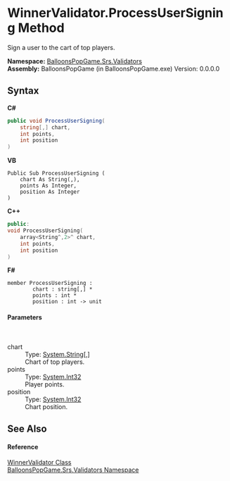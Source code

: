 # WinnerValidator.ProcessUserSigning Method 
 

Sign a user to the cart of top players.

**Namespace:**&nbsp;<a href="2a9eaa8d-3a73-6bb4-542e-2688cc327a35">BalloonsPopGame.Srs.Validators</a><br />**Assembly:**&nbsp;BalloonsPopGame (in BalloonsPopGame.exe) Version: 0.0.0.0

## Syntax

**C#**<br />
``` C#
public void ProcessUserSigning(
	string[,] chart,
	int points,
	int position
)
```

**VB**<br />
``` VB
Public Sub ProcessUserSigning ( 
	chart As String(,),
	points As Integer,
	position As Integer
)
```

**C++**<br />
``` C++
public:
void ProcessUserSigning(
	array<String^,2>^ chart, 
	int points, 
	int position
)
```

**F#**<br />
``` F#
member ProcessUserSigning : 
        chart : string[,] * 
        points : int * 
        position : int -> unit 

```


#### Parameters
&nbsp;<dl><dt>chart</dt><dd>Type: <a href="http://msdn2.microsoft.com/en-us/library/s1wwdcbf" target="_blank">System.String</a>[,]<br />Chart of top players.</dd><dt>points</dt><dd>Type: <a href="http://msdn2.microsoft.com/en-us/library/td2s409d" target="_blank">System.Int32</a><br />Player points.</dd><dt>position</dt><dd>Type: <a href="http://msdn2.microsoft.com/en-us/library/td2s409d" target="_blank">System.Int32</a><br />Chart position.</dd></dl>

## See Also


#### Reference
<a href="035b3214-d97a-0cf1-fb01-e2501032b9be">WinnerValidator Class</a><br /><a href="2a9eaa8d-3a73-6bb4-542e-2688cc327a35">BalloonsPopGame.Srs.Validators Namespace</a><br />